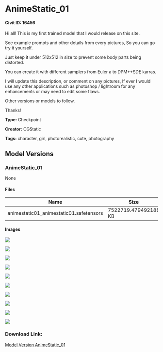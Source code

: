 # AnimeStatic_01

#### Civit ID: 16456

<p>Hi all! This is my first trained model that I would release on this site.</p><p>See example prompts and other details from every pictures, So you can go try it yourself.</p><p>Just keep it under 512x512 in size to prevent some body parts being distorted.</p><p>You can create it with different samplers from Euler a to DPM++SDE karras.</p><p>I will update this description, or comment on any pictures, If ever I would use any other applications such as photoshop / lightroom for any enhancements or may need to edit some flaws.</p><p>Other versions or models to follow.</p><p>Thanks!</p>

**Type:** Checkpoint

**Creator:** CGStatic

**Tags:** character, girl, photorealistic, cute, photography

## Model Versions

### AnimeStatic_01

None

#### Files

| Name | Size | Type | Format | Download Url | AutoV1 | AutoV2 | SHA256 | CRC32 | BLAKE3 |
| --- | --- | --- | --- | --- | --- | --- | --- | --- | --- |
| animestatic01_animestatic01.safetensors | 7522719.479492188 KB | Model | SafeTensor | https://civitai.com/api/download/models/19421 | 535F045D | 84B6E99A06 | 84B6E99A06341FB2465BD4A66297624EFFFFBC2445535F64B9FC4FB0FCF0FD91 | 92532298 | 2544640217A71AF79BF41DB474FFF79BC237E2F73096B6CDABFAEE177517D422 |

#### Images

<p><img src="https://image.civitai.com/xG1nkqKTMzGDvpLrqFT7WA/fb1b7e30-33e4-4391-1123-d05bb3cc6100/width=450/287170.jpeg" /></p>

<p><img src="https://image.civitai.com/xG1nkqKTMzGDvpLrqFT7WA/82b5eb6b-1d9a-458c-d57a-8e87bb02c400/width=450/287169.jpeg" /></p>

<p><img src="https://image.civitai.com/xG1nkqKTMzGDvpLrqFT7WA/fef29a51-544b-4468-de97-48cf857b0c00/width=450/287168.jpeg" /></p>

<p><img src="https://image.civitai.com/xG1nkqKTMzGDvpLrqFT7WA/004b3b07-aa95-4153-776a-7effef31a000/width=450/287167.jpeg" /></p>

<p><img src="https://image.civitai.com/xG1nkqKTMzGDvpLrqFT7WA/9b10582e-d2a4-4da6-2db2-7d065f15d000/width=450/287166.jpeg" /></p>

<p><img src="https://image.civitai.com/xG1nkqKTMzGDvpLrqFT7WA/bfb9fcba-e02c-4b52-ad6b-6c9ef83b2000/width=450/229211.jpeg" /></p>

<p><img src="https://image.civitai.com/xG1nkqKTMzGDvpLrqFT7WA/3e148abb-f21b-4701-fb67-8c1ccf36e400/width=450/203741.jpeg" /></p>

<p><img src="https://image.civitai.com/xG1nkqKTMzGDvpLrqFT7WA/c7349d4b-2d51-4a02-d7c9-f00d5d7b9b00/width=450/203740.jpeg" /></p>

<p><img src="https://image.civitai.com/xG1nkqKTMzGDvpLrqFT7WA/d1f7dadc-880a-48e1-fd60-3d8542b06f00/width=450/203742.jpeg" /></p>

<p><img src="https://image.civitai.com/xG1nkqKTMzGDvpLrqFT7WA/d7f45527-0719-4b37-fff1-bc784e1fb200/width=450/229210.jpeg" /></p>

### Download Link:

[Model Version AnimeStatic_01](https://civitai.com/api/download/models/19421)

